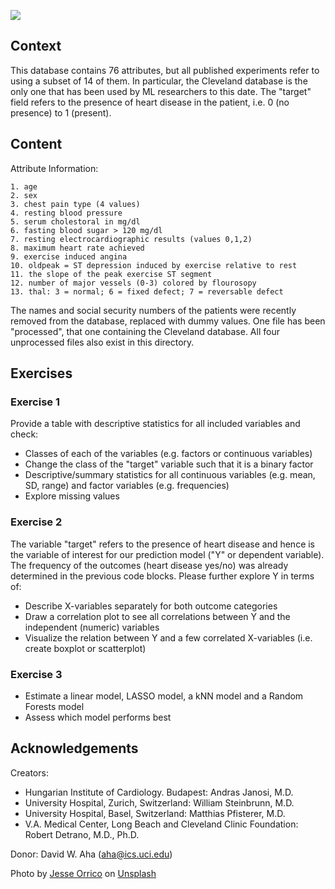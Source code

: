![](https://github.com/jads-nl/discover-projects/blob/main/uci-heart-disease/jesse-orrico-Us3AQvyOP-o-unsplash.jpg)

## Context

This database contains 76 attributes, but all published experiments refer to using a subset of 14 of them. In particular, the Cleveland database is the only one that has been used by ML researchers to this date. The "target" field refers to the presence of heart disease in the patient, i.e. 0 (no presence) to 1 (present).

## Content
Attribute Information:

```code
1. age
2. sex
3. chest pain type (4 values)
4. resting blood pressure
5. serum cholestoral in mg/dl
6. fasting blood sugar > 120 mg/dl
7. resting electrocardiographic results (values 0,1,2)
8. maximum heart rate achieved
9. exercise induced angina
10. oldpeak = ST depression induced by exercise relative to rest
11. the slope of the peak exercise ST segment
12. number of major vessels (0-3) colored by flourosopy
13. thal: 3 = normal; 6 = fixed defect; 7 = reversable defect
```

The names and social security numbers of the patients were recently removed from the database, replaced with dummy values. One file has been "processed", that one containing the Cleveland database. All four unprocessed files also exist in this directory.


## Exercises

### Exercise 1
Provide a table with descriptive statistics for all included variables and check:

  - Classes of each of the variables (e.g. factors or continuous variables)
  - Change the class of the "target" variable such that it is a binary factor
  - Descriptive/summary statistics for all continuous variables (e.g. mean, SD, range) and factor variables (e.g. frequencies)
  - Explore missing values
  
### Exercise 2
The variable "target" refers to the presence of heart disease and hence is the variable of interest for our prediction model ("Y" or dependent variable). The frequency of the outcomes (heart disease yes/no) was already determined in the previous code blocks. Please further explore Y in terms of:

  - Describe X-variables separately for both outcome categories
  - Draw a correlation plot to see all correlations between Y and the independent (numeric) variables
  - Visualize the relation between Y and a few correlated X-variables (i.e. create boxplot or scatterplot)

### Exercise 3

  - Estimate a linear model, LASSO model, a kNN model and a Random Forests model
  - Assess which model performs best

## Acknowledgements
Creators:

  - Hungarian Institute of Cardiology. Budapest: Andras Janosi, M.D.
  - University Hospital, Zurich, Switzerland: William Steinbrunn, M.D.
  - University Hospital, Basel, Switzerland: Matthias Pfisterer, M.D.
  - V.A. Medical Center, Long Beach and Cleveland Clinic Foundation: Robert Detrano, M.D., Ph.D.

Donor: David W. Aha (aha@ics.uci.edu)

Photo by [Jesse Orrico](https://unsplash.com/@jessedo81?utm_source=unsplash&amp;utm_medium=referral&amp;utm_content=creditCopyText) on [Unsplash](https://unsplash.com/collections/9716108/doctors?utm_source=unsplash&amp;utm_medium=referral&amp;utm_content=creditCopyText)
